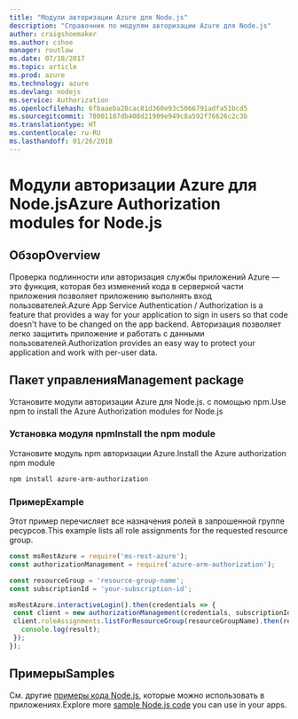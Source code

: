 ```yaml
---
title: "Модули авторизации Azure для Node.js"
description: "Справочник по модулям авторизации Azure для Node.js"
author: craigshoemaker
ms.author: cshoe
manager: routlaw
ms.date: 07/18/2017
ms.topic: article
ms.prod: azure
ms.technology: azure
ms.devlang: nodejs
ms.service: Authorization
ms.openlocfilehash: 6fbaaeba28cac81d360e93c5066791adfa51bcd5
ms.sourcegitcommit: 78001187db408d21909e949c8a592f76626c2c3b
ms.translationtype: HT
ms.contentlocale: ru-RU
ms.lasthandoff: 01/26/2018
---
```

# <a name="azure-authorization-modules-for-nodejs"></a><span data-ttu-id="aac36-103">Модули авторизации Azure для Node.js</span><span class="sxs-lookup"><span data-stu-id="aac36-103">Azure Authorization modules for Node.js</span></span>

## <a name="overview"></a><span data-ttu-id="aac36-104">Обзор</span><span class="sxs-lookup"><span data-stu-id="aac36-104">Overview</span></span>

<span data-ttu-id="aac36-105">Проверка подлинности или авторизация службы приложений Azure — это функция, которая без изменений кода в серверной части приложения позволяет приложению выполнять вход пользователей.</span><span class="sxs-lookup"><span data-stu-id="aac36-105">Azure App Service Authentication / Authorization is a feature that provides a way for your application to sign in users so that code doesn't have to be changed on the app backend.</span></span> <span data-ttu-id="aac36-106">Авторизация позволяет легко защитить приложение и работать с данными пользователей.</span><span class="sxs-lookup"><span data-stu-id="aac36-106">Authorization provides an easy way to protect your application and work with per-user data.</span></span>

## <a name="management-package"></a><span data-ttu-id="aac36-107">Пакет управления</span><span class="sxs-lookup"><span data-stu-id="aac36-107">Management package</span></span>

<span data-ttu-id="aac36-108">Установите модули авторизации Azure для Node.js. с помощью npm.</span><span class="sxs-lookup"><span data-stu-id="aac36-108">Use npm to install the Azure Authorization modules for Node.js</span></span>

### <a name="install-the-npm-module"></a><span data-ttu-id="aac36-109">Установка модуля npm</span><span class="sxs-lookup"><span data-stu-id="aac36-109">Install the npm module</span></span>

<span data-ttu-id="aac36-110">Установите модуль npm авторизации Azure.</span><span class="sxs-lookup"><span data-stu-id="aac36-110">Install the Azure authorization npm module</span></span>

```bash
npm install azure-arm-authorization
```

### <a name="example"></a><span data-ttu-id="aac36-111">Пример</span><span class="sxs-lookup"><span data-stu-id="aac36-111">Example</span></span>

<span data-ttu-id="aac36-112">Этот пример перечисляет все назначения ролей в запрошенной группе ресурсов.</span><span class="sxs-lookup"><span data-stu-id="aac36-112">This example lists all role assignments for the requested resource group.</span></span>

```javascript
const msRestAzure = require('ms-rest-azure');
const authorizationManagement = require('azure-arm-authorization');

const resourceGroup = 'resource-group-name';
const subscriptionId = 'your-subscription-id';

msRestAzure.interactiveLogin().then(credentials => {
 const client = new authorizationManagement(credentials, subscriptionId);
 client.roleAssignments.listForResourceGroup(resourceGroupName).then(result => {
   console.log(result);
 });
});
```

## <a name="samples"></a><span data-ttu-id="aac36-113">Примеры</span><span class="sxs-lookup"><span data-stu-id="aac36-113">Samples</span></span>

<span data-ttu-id="aac36-114">См. другие [примеры кода Node.js](https://azure.microsoft.com/resources/samples/?platform=nodejs), которые можно использовать в приложениях.</span><span class="sxs-lookup"><span data-stu-id="aac36-114">Explore more [sample Node.js code](https://azure.microsoft.com/resources/samples/?platform=nodejs) you can use in your apps.</span></span>
